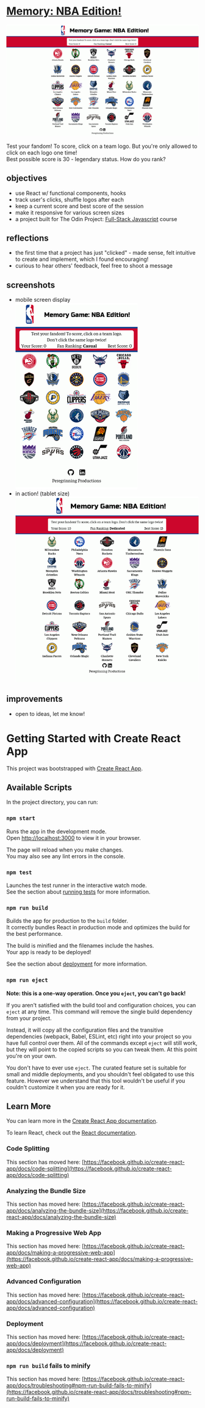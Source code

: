 # [Memory: NBA Edition!](https://connorwarme.github.io/memory-game/)  
![preview](https://github.com/connorwarme/memory-game/blob/main/screenshots/main.png?raw=true "preview main")  
  
Test your fandom! To score, click on a team logo. But you're only allowed to click on each logo one time!  
Best possible score is 30 - legendary status. How do you rank?  
  
## objectives  
* use React w/ functional components, hooks  
* track user's clicks, shuffle logos after each  
* keep a current score and best score of the session  
* make it responsive for various screen sizes  
* a project built for The Odin Project: [Full-Stack Javascript](https://www.theodinproject.com/lessons/node-path-javascript-memory-card) course
  
## reflections  
* the first time that a project has just "clicked" - made sense, felt intuitive to create and implement, which I found encouraging!  
* curious to hear others' feedback, feel free to shoot a message 
  
## screenshots  
* mobile screen display    
![mobile](https://github.com/connorwarme/memory-game/blob/main/screenshots/mobile.png?raw=true "mobile")   
* in action! (tablet size)   
![action](https://github.com/connorwarme/memory-game/blob/main/screenshots/action.png?raw=true "action")  
  
## improvements  
* open to ideas, let me know!  
  
  
# Getting Started with Create React App  

This project was bootstrapped with [Create React App](https://github.com/facebook/create-react-app).

## Available Scripts

In the project directory, you can run:

### `npm start`

Runs the app in the development mode.\
Open [http://localhost:3000](http://localhost:3000) to view it in your browser.

The page will reload when you make changes.\
You may also see any lint errors in the console.

### `npm test`

Launches the test runner in the interactive watch mode.\
See the section about [running tests](https://facebook.github.io/create-react-app/docs/running-tests) for more information.

### `npm run build`

Builds the app for production to the `build` folder.\
It correctly bundles React in production mode and optimizes the build for the best performance.

The build is minified and the filenames include the hashes.\
Your app is ready to be deployed!

See the section about [deployment](https://facebook.github.io/create-react-app/docs/deployment) for more information.

### `npm run eject`

**Note: this is a one-way operation. Once you `eject`, you can't go back!**

If you aren't satisfied with the build tool and configuration choices, you can `eject` at any time. This command will remove the single build dependency from your project.

Instead, it will copy all the configuration files and the transitive dependencies (webpack, Babel, ESLint, etc) right into your project so you have full control over them. All of the commands except `eject` will still work, but they will point to the copied scripts so you can tweak them. At this point you're on your own.

You don't have to ever use `eject`. The curated feature set is suitable for small and middle deployments, and you shouldn't feel obligated to use this feature. However we understand that this tool wouldn't be useful if you couldn't customize it when you are ready for it.

## Learn More

You can learn more in the [Create React App documentation](https://facebook.github.io/create-react-app/docs/getting-started).

To learn React, check out the [React documentation](https://reactjs.org/).

### Code Splitting

This section has moved here: [https://facebook.github.io/create-react-app/docs/code-splitting](https://facebook.github.io/create-react-app/docs/code-splitting)

### Analyzing the Bundle Size

This section has moved here: [https://facebook.github.io/create-react-app/docs/analyzing-the-bundle-size](https://facebook.github.io/create-react-app/docs/analyzing-the-bundle-size)

### Making a Progressive Web App

This section has moved here: [https://facebook.github.io/create-react-app/docs/making-a-progressive-web-app](https://facebook.github.io/create-react-app/docs/making-a-progressive-web-app)

### Advanced Configuration

This section has moved here: [https://facebook.github.io/create-react-app/docs/advanced-configuration](https://facebook.github.io/create-react-app/docs/advanced-configuration)

### Deployment

This section has moved here: [https://facebook.github.io/create-react-app/docs/deployment](https://facebook.github.io/create-react-app/docs/deployment)

### `npm run build` fails to minify

This section has moved here: [https://facebook.github.io/create-react-app/docs/troubleshooting#npm-run-build-fails-to-minify](https://facebook.github.io/create-react-app/docs/troubleshooting#npm-run-build-fails-to-minify)
